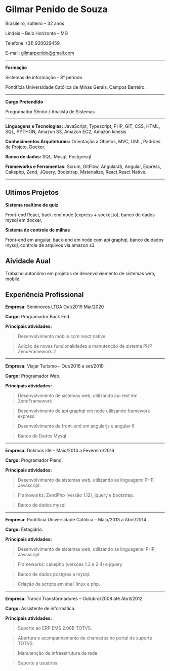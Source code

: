 # **Gilmar Penido de Souza**
Brasileiro, solteiro – 32 anos

Lindeia – Belo Horizonte – MG  

Telefone: (31) 920029459 

E-mail: [gilmarpenido@gmail.com](mailto:gilmarpenido@gmail.com)

------------------

**Formação**

Sistemas de informação - 8° período

Pontifícia Universidade Católica de Minas Gerais, Campos Barreiro.

------------------

**Cargo Pretendido** 

Programador Sênior / Analista de Sistemas

------------------

**Linguagens e Tecnologias:** JavaScript, Typescript, PHP, GIT, CSS, HTML, SQL, PYTHON, Amazon S3, Amazon EC2, Amazon kinesis

**Conhecimentos Arquiteturais:** Orientação a Objetos, MVC, UML, Padrões de Projeto, Docker.

**Banco de dados:** SQL, Mysql, Postgresql.

**Frameworks e Ferramentas:** Scrum, GitFlow, AngularJS, Angular, Express, Cakephp, Zend, JQuery, Bootstrap, Materialize, React,React Native.

------------------

## **Ultimos Projetos**

**Sistema realtime de quiz**

Front-end React, back-end node (express + socket.io), banco de dados mysql em docker,    

**Sistema de controle de milhas**

Front-end em angular, back-end em node com api graphql, banco de dados mysql, controle de arquivos via amazon s3. 


## **Aividade Aual**

Trabalho autonômo em projetos de desenvolviemento de sistemas web, mobile. 

## **Experiência Profissional**

**Empresa:** Seminovos LTDA Out/2019 Mai/2020

**Cargo:** Programador Back End.

**Principais atividades:**

  >  Desenvolvimento mobile com react native
  
  >  Adição de novas funcionalidades e manutenção de sistema PHP ZendFramework 2

------------------


**Empresa:** Viajar Turismo – Out/2016 a set/2019

**Cargo:** Programador Web.

**Principais atividades:**

  >  Desenvolvimento de sistemas web, utilizando api rest em ZendFramework

  >  Desenvolvimento de api  graphql em node utilizando framework express

  >  Desenvolvimento de front-end em angularjs e angular 6

  >  Banco de Dados Mysql

------------------

**Empresa:** Dokmos life – Maio/2014 a Fevereiro/2016

**Cargo:** Programador Pleno.

**Principais atividades:**

  >  Desenvolvimento de sistemas web, utilizando as linguagem:  PHP, Javascript.
  
  >  Frameworks: ZendPhp (versão 1.12), jquery e bootstrap. 
  
  >  Banco de dados mysql.

------------------

**Empresa:** Pontifícia Universidade Católica – Maio/2013 a Abril/2014

**Cargo:** Estagiário.

**Principais atividades:**

>  Desenvolvimento de sistemas web, utilizando as linguagens: PHP, Javascript

>  Frameworks: cakephp (versões 1.3 e 2.4) e jquery

>  Banco de dados postgres e mysql.  

>  Criação de scripts em shell linux e php.

------------------

**Empresa**: Trancil Transformadores – Outubro/2008 até Abril/2012

**Cargo:** Assistente de informática.

**Principais atividades:**

>Suporte ao ERP EMS 2.06B TOTVS.

>Abertura e acompanhamento de chamados no portal de suporte TOTVS.

>Manutenção de infraestrutura de rede.

>Suporte a usuários.
